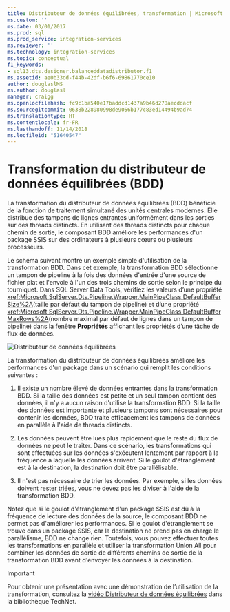 ```yaml
---
title: Distributeur de données équilibrées, transformation | Microsoft Docs
ms.custom: ''
ms.date: 03/01/2017
ms.prod: sql
ms.prod_service: integration-services
ms.reviewer: ''
ms.technology: integration-services
ms.topic: conceptual
f1_keywords:
- sql13.dts.designer.balanceddatadistributor.f1
ms.assetid: ae0b33dd-f44b-42df-b6f6-69861770ce10
author: douglaslMS
ms.author: douglasl
manager: craigg
ms.openlocfilehash: fc9c1ba540e17baddcd1437a9b46d278aecddacf
ms.sourcegitcommit: 0638b228980998de9056b177c83ed14494b9ad74
ms.translationtype: HT
ms.contentlocale: fr-FR
ms.lasthandoff: 11/14/2018
ms.locfileid: "51640547"
---
```

# <a name="balanced-data-distributor-transformation"></a>Transformation du distributeur de données équilibrées (BDD)
  La transformation du distributeur de données équilibrées (BDD) bénéficie de la fonction de traitement simultané des unités centrales modernes. Elle distribue des tampons de lignes entrantes uniformément dans les sorties sur des threads distincts. En utilisant des threads distincts pour chaque chemin de sortie, le composant BDD améliore les performances d'un package SSIS sur des ordinateurs à plusieurs cœurs ou plusieurs processeurs.  
  
 Le schéma suivant montre un exemple simple d'utilisation de la transformation BDD. Dans cet exemple, la transformation BDD sélectionne un tampon de pipeline à la fois des données d'entrée d'une source de fichier plat et l'envoie à l'un des trois chemins de sortie selon le principe du tourniquet. Dans SQL Server Data Tools, vérifiez les valeurs d’une propriété <xref:Microsoft.SqlServer.Dts.Pipeline.Wrapper.MainPipeClass.DefaultBufferSize%2A>(taille par défaut du tampon de pipeline) et d’une propriété <xref:Microsoft.SqlServer.Dts.Pipeline.Wrapper.MainPipeClass.DefaultBufferMaxRows%2A>(nombre maximal par défaut de lignes dans un tampon de pipeline) dans la fenêtre **Propriétés** affichant les propriétés d’une tâche de flux de données.  
  
 ![Distributeur de données équilibrées](../../../integration-services/data-flow/transformations/media/balanceddatadistributor.JPG "Distributeur de données équilibrées")  
  
 La transformation du distributeur de données équilibrées améliore les performances d'un package dans un scénario qui remplit les conditions suivantes :  
  
1.  Il existe un nombre élevé de données entrantes dans la transformation BDD. Si la taille des données est petite et un seul tampon contient des données, il n'y a aucun raison d'utilise la transformation BDD. Si la taille des données est importante et plusieurs tampons sont nécessaires pour contenir les données, BDD traite efficacement les tampons de données en parallèle à l'aide de threads distincts.  
  
2.  Les données peuvent être lues plus rapidement que le reste du flux de données ne peut le traiter. Dans ce scénario, les transformations qui sont effectuées sur les données s'exécutent lentement par rapport à la fréquence à laquelle les données arrivent. Si le goulot d'étranglement est à la destination, la destination doit être parallélisable.  
  
3.  Il n'est pas nécessaire de trier les données. Par exemple, si les données doivent rester triées, vous ne devez pas les diviser à l'aide de la transformation BDD.  
  
 Notez que si le goulot d'étranglement d'un package SSIS est dû à la fréquence de lecture des données de la source, le composant BDD ne permet pas d'améliorer les performances. Si le goulot d'étranglement se trouve dans un package SSIS, car la destination ne prend pas en charge le parallélisme, BDD ne change rien. Toutefois, vous pouvez effectuer toutes les transformations en parallèle et utiliser la transformation Union All pour combiner les données de sortie de différents chemins de sortie de la transformation BDD avant d'envoyer les données à la destination.  
  
> [!IMPORTANT]  
>  Pour obtenir une présentation avec une démonstration de l’utilisation de la transformation, consultez la [vidéo Distributeur de données équilibrées](https://go.microsoft.com/fwlink/?LinkID=226278) dans la bibliothèque TechNet.  
  
  
